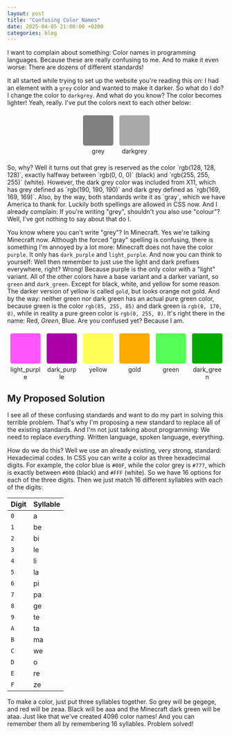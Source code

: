 ```yaml
---
layout: post
title: "Confusing Color Names"
date: 2025-04-05 21:00:00 +0200
categories: blog
---
```


I want to complain about something: Color names in programming languages. Because these are really confusing to me. And to make it even worse: There are dozens of different standards!

It all started while trying to set up the website you're reading this on: I had an element with a `grey` color and wanted to make it darker. So what do I do? I change the color to `darkgrey`. And what do you know? The color becomes lighter! Yeah, really. I've put the colors next to each other below:
<div style="display: flex; flex-direction: row; justify-content: center; margin: 1.5em 0; width: 100%; flex-wrap: wrap; gap: 1em;">
    <div style="width: 5em;">
        <div style="width: 5em; height: 5em; background-color: grey; border-radius: .3em;"></div>
        <div style="text-align: center; margin-top: .3em;">grey</div>
    </div>
    <div style="width: 5em;">
        <div style="width: 5em; height: 5em; background-color: darkgrey; border-radius: .3em;"></div>
        <div style="text-align: center; margin-top: .3em;">darkgrey</div>
    </div>
</div>
So, why? Well it turns out that grey is reserved as the color `rgb(128, 128, 128)`, exactly halfway between `rgb(0, 0, 0)` (black) and `rgb(255, 255, 255)` (white). However, the dark grey color was included from X11, which has grey defined as `rgb(190, 190, 190)` and dark grey defined as `rgb(169, 169, 169)`. Also, by the way, both standards write it as `gray`, which we have America to thank for. Luckily both spellings are allowed in CSS now. And I already complain: If you're writing "grey", shouldn't you also use "colour"? Well, I've got nothing to say about that do I.

You know where you can't write "grey"? In Minecraft. Yes we're talking Minecraft now. Although the forced "gray" spelling is confusing, there is something I'm annoyed by a lot more: Minecraft does not have the color `purple`. It only has `dark_purple` and `light_purple`. And now you can think to yourself: Well then remember to just use the light and dark prefixes everywhere, right? Wrong! Because purple is the only color with a "light" variant. All of the other colors have a base variant and a darker variant, so `green` and `dark_green`. Except for black, white, and yellow for some reason. The darker version of yellow is called `gold`, but looks orange not gold. And by the way: neither green nor dark green has an actual pure green color, because green is the color `rgb(85, 255, 85)` and dark green is `rgb(0, 170, 0)`, while in reality a pure green color is `rgb(0, 255, 0)`. It's right there in the name: Red, *Green*, Blue. Are you confused yet? Because I am.

<div style="display: flex; flex-direction: row; justify-content: center; margin: 1.5em 0; width: 100%; flex-wrap: wrap; gap: 1em;">
    <div style="width: 5em;">
        <div style="width: 5em; height: 5em; background-color: #FF55FF; border-radius: .3em;"></div>
        <div style="text-align: center; margin-top: .3em;">light_purple</div>
    </div>
    <div style="width: 5em;">
        <div style="width: 5em; height: 5em; background-color: #AA00AA; border-radius: .3em;"></div>
        <div style="text-align: center; margin-top: .3em;">dark_purple</div>
    </div>
    <div style="width: 5em;">
        <div style="width: 5em; height: 5em; background-color: #FFFF55; border-radius: .3em;"></div>
        <div style="text-align: center; margin-top: .3em;">yellow</div>
    </div>
    <div style="width: 5em;">
        <div style="width: 5em; height: 5em; background-color: #FFAA00; border-radius: .3em;"></div>
        <div style="text-align: center; margin-top: .3em;">gold</div>
    </div>
    <div style="width: 5em;">
        <div style="width: 5em; height: 5em; background-color: #55FF55; border-radius: .3em;"></div>
        <div style="text-align: center; margin-top: .3em;">green</div>
    </div>
    <div style="width: 5em;">
        <div style="width: 5em; height: 5em; background-color: #00AA00; border-radius: .3em;"></div>
        <div style="text-align: center; margin-top: .3em;">dark_green</div>
    </div>
</div>

## My Proposed Solution

I see all of these confusing standards and want to do my part in solving this terrible problem. That's why I'm proposing a new standard to replace all of the existing standards. And I'm not just talking about programming: We need to replace *everything*. Written language, spoken language, everything.

How do we do this? Well we use an already existing, very strong, standard: Hexadecimal codes. In CSS you can write a color as three hexadecimal digits. For example, the color blue is `#00F`, while the color grey is `#777`, which is exactly between `#000` (black) and `#FFF` (white). So we have 16 options for each of the three digits. Then we just match 16 different syllables with each of the digits:

| Digit | Syllable |
| --- | --- |
| `0` | a |
| `1` | be |
| `2` | bi |
| `3` | le |
| `4` | li |
| `5` | la |
| `6` | pi |
| `7` | pa |
| `8` | ge |
| `9` | te |
| `A` | ta |
| `B` | ma |
| `C` | we |
| `D` | o |
| `E` | re |
| `F` | ze |

To make a color, just put three syllables together. So grey will be gegege, and red will be zeaa. Black will be aaa and the Minecraft dark green will be ataa. Just like that we've created 4096 color names! And you can remember them all by remembering 16 syllables. Problem solved!